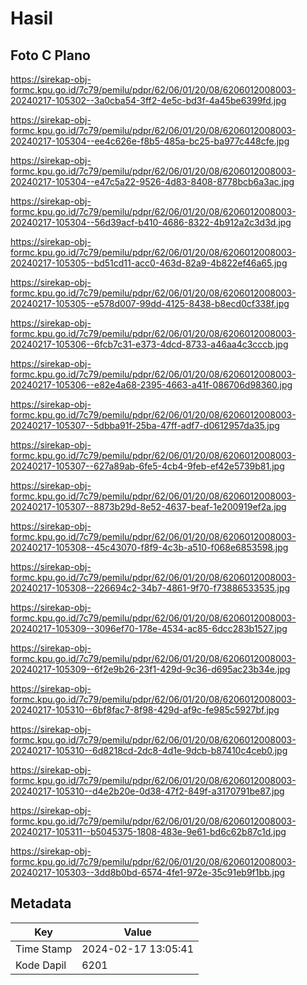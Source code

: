 # Hasil

## Foto C Plano

https://sirekap-obj-formc.kpu.go.id/7c79/pemilu/pdpr/62/06/01/20/08/6206012008003-20240217-105302--3a0cba54-3ff2-4e5c-bd3f-4a45be6399fd.jpg

https://sirekap-obj-formc.kpu.go.id/7c79/pemilu/pdpr/62/06/01/20/08/6206012008003-20240217-105304--ee4c626e-f8b5-485a-bc25-ba977c448cfe.jpg

https://sirekap-obj-formc.kpu.go.id/7c79/pemilu/pdpr/62/06/01/20/08/6206012008003-20240217-105304--e47c5a22-9526-4d83-8408-8778bcb6a3ac.jpg

https://sirekap-obj-formc.kpu.go.id/7c79/pemilu/pdpr/62/06/01/20/08/6206012008003-20240217-105304--56d39acf-b410-4686-8322-4b912a2c3d3d.jpg

https://sirekap-obj-formc.kpu.go.id/7c79/pemilu/pdpr/62/06/01/20/08/6206012008003-20240217-105305--bd51cd11-acc0-463d-82a9-4b822ef46a65.jpg

https://sirekap-obj-formc.kpu.go.id/7c79/pemilu/pdpr/62/06/01/20/08/6206012008003-20240217-105305--e578d007-99dd-4125-8438-b8ecd0cf338f.jpg

https://sirekap-obj-formc.kpu.go.id/7c79/pemilu/pdpr/62/06/01/20/08/6206012008003-20240217-105306--6fcb7c31-e373-4dcd-8733-a46aa4c3cccb.jpg

https://sirekap-obj-formc.kpu.go.id/7c79/pemilu/pdpr/62/06/01/20/08/6206012008003-20240217-105306--e82e4a68-2395-4663-a41f-086706d98360.jpg

https://sirekap-obj-formc.kpu.go.id/7c79/pemilu/pdpr/62/06/01/20/08/6206012008003-20240217-105307--5dbba91f-25ba-47ff-adf7-d0612957da35.jpg

https://sirekap-obj-formc.kpu.go.id/7c79/pemilu/pdpr/62/06/01/20/08/6206012008003-20240217-105307--627a89ab-6fe5-4cb4-9feb-ef42e5739b81.jpg

https://sirekap-obj-formc.kpu.go.id/7c79/pemilu/pdpr/62/06/01/20/08/6206012008003-20240217-105307--8873b29d-8e52-4637-beaf-1e200919ef2a.jpg

https://sirekap-obj-formc.kpu.go.id/7c79/pemilu/pdpr/62/06/01/20/08/6206012008003-20240217-105308--45c43070-f8f9-4c3b-a510-f068e6853598.jpg

https://sirekap-obj-formc.kpu.go.id/7c79/pemilu/pdpr/62/06/01/20/08/6206012008003-20240217-105308--226694c2-34b7-4861-9f70-f73886533535.jpg

https://sirekap-obj-formc.kpu.go.id/7c79/pemilu/pdpr/62/06/01/20/08/6206012008003-20240217-105309--3096ef70-178e-4534-ac85-6dcc283b1527.jpg

https://sirekap-obj-formc.kpu.go.id/7c79/pemilu/pdpr/62/06/01/20/08/6206012008003-20240217-105309--6f2e9b26-23f1-429d-9c36-d695ac23b34e.jpg

https://sirekap-obj-formc.kpu.go.id/7c79/pemilu/pdpr/62/06/01/20/08/6206012008003-20240217-105310--6bf8fac7-8f98-429d-af9c-fe985c5927bf.jpg

https://sirekap-obj-formc.kpu.go.id/7c79/pemilu/pdpr/62/06/01/20/08/6206012008003-20240217-105310--6d8218cd-2dc8-4d1e-9dcb-b87410c4ceb0.jpg

https://sirekap-obj-formc.kpu.go.id/7c79/pemilu/pdpr/62/06/01/20/08/6206012008003-20240217-105310--d4e2b20e-0d38-47f2-849f-a3170791be87.jpg

https://sirekap-obj-formc.kpu.go.id/7c79/pemilu/pdpr/62/06/01/20/08/6206012008003-20240217-105311--b5045375-1808-483e-9e61-bd6c62b87c1d.jpg

https://sirekap-obj-formc.kpu.go.id/7c79/pemilu/pdpr/62/06/01/20/08/6206012008003-20240217-105303--3dd8b0bd-6574-4fe1-972e-35c91eb9f1bb.jpg


## Metadata

| Key        | Value               |
| ---------- | ------------------- |
| Time Stamp | 2024-02-17 13:05:41 |
| Kode Dapil | 6201                |



